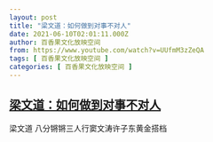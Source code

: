 ```yaml
---
layout: post
title: "梁文道：如何做到对事不对人"
date: 2021-06-10T02:01:11.000Z
author: 百香果文化放映空间
from: https://www.youtube.com/watch?v=UUfmM3zZeQA
tags: [ 百香果文化放映空间 ]
categories: [ 百香果文化放映空间 ]
---
```

<!--1623290471000-->
[梁文道：如何做到对事不对人](https://www.youtube.com/watch?v=UUfmM3zZeQA)
------

<div>
梁文道 八分锵锵三人行窦文涛许子东黄金搭档
</div>
